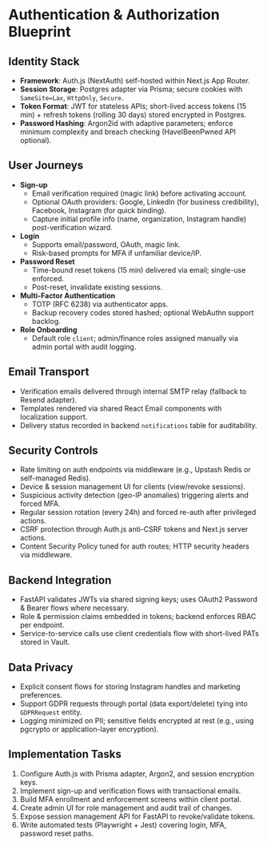 # Authentication & Authorization Blueprint

## Identity Stack
- **Framework**: Auth.js (NextAuth) self-hosted within Next.js App Router.
- **Session Storage**: Postgres adapter via Prisma; secure cookies with `SameSite=Lax`, `HttpOnly`, `Secure`.
- **Token Format**: JWT for stateless APIs; short-lived access tokens (15 min) + refresh tokens (rolling 30 days) stored encrypted in Postgres.
- **Password Hashing**: Argon2id with adaptive parameters; enforce minimum complexity and breach checking (HaveIBeenPwned API optional).

## User Journeys
- **Sign-up**
  - Email verification required (magic link) before activating account.
  - Optional OAuth providers: Google, LinkedIn (for business credibility), Facebook, Instagram (for quick binding).
  - Capture initial profile info (name, organization, Instagram handle) post-verification wizard.
- **Login**
  - Supports email/password, OAuth, magic link.
  - Risk-based prompts for MFA if unfamiliar device/IP.
- **Password Reset**
  - Time-bound reset tokens (15 min) delivered via email; single-use enforced.
  - Post-reset, invalidate existing sessions.
- **Multi-Factor Authentication**
  - TOTP (RFC 6238) via authenticator apps.
  - Backup recovery codes stored hashed; optional WebAuthn support backlog.
- **Role Onboarding**
  - Default role `client`; admin/finance roles assigned manually via admin portal with audit logging.

## Email Transport
- Verification emails delivered through internal SMTP relay (fallback to Resend adapter).
- Templates rendered via shared React Email components with localization support.
- Delivery status recorded in backend `notifications` table for auditability.

## Security Controls
- Rate limiting on auth endpoints via middleware (e.g., Upstash Redis or self-managed Redis).
- Device & session management UI for clients (view/revoke sessions).
- Suspicious activity detection (geo-IP anomalies) triggering alerts and forced MFA.
- Regular session rotation (every 24h) and forced re-auth after privileged actions.
- CSRF protection through Auth.js anti-CSRF tokens and Next.js server actions.
- Content Security Policy tuned for auth routes; HTTP security headers via middleware.

## Backend Integration
- FastAPI validates JWTs via shared signing keys; uses OAuth2 Password & Bearer flows where necessary.
- Role & permission claims embedded in tokens; backend enforces RBAC per endpoint.
- Service-to-service calls use client credentials flow with short-lived PATs stored in Vault.

## Data Privacy
- Explicit consent flows for storing Instagram handles and marketing preferences.
- Support GDPR requests through portal (data export/delete) tying into `GDPRRequest` entity.
- Logging minimized on PII; sensitive fields encrypted at rest (e.g., using pgcrypto or application-layer encryption).

## Implementation Tasks
1. Configure Auth.js with Prisma adapter, Argon2, and session encryption keys.
2. Implement sign-up and verification flows with transactional emails.
3. Build MFA enrollment and enforcement screens within client portal.
4. Create admin UI for role management and audit trail of changes.
5. Expose session management API for FastAPI to revoke/validate tokens.
6. Write automated tests (Playwright + Jest) covering login, MFA, password reset paths.
